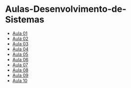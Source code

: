 # Aulas-Desenvolvimento-de-Sistemas

<ul>
    <li>
        <a href="https://github.com/Aulas-Escola/Aulas-Desenvolvimento-de-Sistemas/tree/main/Aula%2001%20-%20(09-02)">Aula 01</a>
    </li>
    <li>
        <a href="https://github.com/Aulas-Escola/Aulas-Desenvolvimento-de-Sistemas/tree/main/Aula%2002%20-%20(11-02)">Aula 02</a>
    </li>
    <li>
        <a href="https://github.com/Aulas-Escola/Aulas-Desenvolvimento-de-Sistemas/tree/main/Aula%2003%20-%20(15-02)">Aula 03</a>
    </li>
    <li>
        <a href="https://github.com/Aulas-Escola/Aulas-Desenvolvimento-de-Sistemas/tree/main/Aula%2004%20-%20(16-02)">Aula 04</a>
    </li>
    <li>
        <a href="https://github.com/Aulas-Escola/Aulas-Desenvolvimento-de-Sistemas/tree/main/Aula%2005%20-%20(18-02)">Aula 05</a>
    </li>
    <li>
        <a href="https://github.com/Aulas-Escola/Aulas-Desenvolvimento-de-Sistemas/tree/main/Aula%2006%20-%20(22-02)">Aula 06</a>
    </li>
    <li>
        <a href="https://github.com/Aulas-Escola/Aulas-Desenvolvimento-de-Sistemas/tree/main/Aula%2007%20-%20(23-02)">Aula 07</a>
    </li>
    <li>
        <a href="https://github.com/Aulas-Escola/Aulas-Desenvolvimento-De-Sistemas/tree/main/Aula%2008%20-%20(02-03)">Aula 08</a>
    </li>
    <li>
        <a href="https://github.com/Aulas-Escola/Aulas-Desenvolvimento-De-Sistemas/tree/main/Aula%2009%20-%20(15-03)">Aula 09</a>
    </li>
    <li>
        <a href="https://github.com/Aulas-Escola/Aulas-Desenvolvimento-De-Sistemas/tree/main/Aula%2010%20-%20(16-03)">Aula 10</a>
    </li>
</ul>

